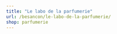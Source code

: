 ```yaml
---
title: "Le labo de la parfumerie"
url: /besancon/le-labo-de-la-parfumerie/
shop: parfumerie
---
```


